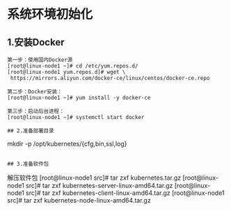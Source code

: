 
# 系统环境初始化

## 1.安装Docker
```
第一步：使用国内Docker源
[root@linux-node1 ~]# cd /etc/yum.repos.d/
[root@linux-node1 yum.repos.d]# wget \
 https://mirrors.aliyun.com/docker-ce/linux/centos/docker-ce.repo

第二步：Docker安装：
[root@linux-node1 ~]# yum install -y docker-ce

第三步：启动后台进程：
[root@linux-node1 ~]# systemctl start docker

## 2.准备部署目录
```
  mkdir -p /opt/kubernetes/{cfg,bin,ssl,log}
```

## 3.准备软件包

```
解压软件包
[root@linux-node1 src]# tar zxf kubernetes.tar.gz 
[root@linux-node1 src]# tar zxf kubernetes-server-linux-amd64.tar.gz 
[root@linux-node1 src]# tar zxf kubernetes-client-linux-amd64.tar.gz
[root@linux-node1 src]# tar zxf kubernetes-node-linux-amd64.tar.gz
```
